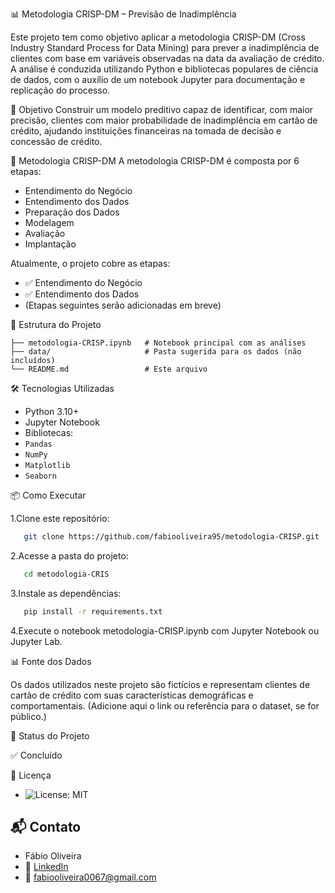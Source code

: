 📊 Metodologia CRISP-DM – Previsão de Inadimplência

Este projeto tem como objetivo aplicar a metodologia CRISP-DM (Cross Industry Standard Process for Data Mining) para prever a inadimplência de clientes com base em variáveis observadas na data da avaliação de crédito.
A análise é conduzida utilizando Python e bibliotecas populares de ciência de dados, com o auxílio de um notebook Jupyter para documentação e replicação do processo.

🚀 Objetivo
Construir um modelo preditivo capaz de identificar, com maior precisão, clientes com maior probabilidade de inadimplência em cartão de crédito, ajudando instituições financeiras na tomada de decisão e concessão de crédito.

🧠 Metodologia CRISP-DM
A metodologia CRISP-DM é composta por 6 etapas:

* Entendimento do Negócio
* Entendimento dos Dados
* Preparação dos Dados
* Modelagem
* Avaliação
* Implantação

Atualmente, o projeto cobre as etapas:
* ✅ Entendimento do Negócio
* ✅ Entendimento dos Dados
* (Etapas seguintes serão adicionadas em breve)

📁 Estrutura do Projeto
```texto
├── metodologia-CRISP.ipynb   # Notebook principal com as análises
├── data/                     # Pasta sugerida para os dados (não incluídos)
└── README.md                 # Este arquivo
```
🛠️ Tecnologias Utilizadas
* Python 3.10+
* Jupyter Notebook
* Bibliotecas:
* ``Pandas``
* ``NumPy``
* ``Matplotlib``
* ``Seaborn``

📦 Como Executar

1.Clone este repositório:
```bash
   git clone https://github.com/fabiooliveira95/metodologia-CRISP.git
```
2.Acesse a pasta do projeto:
```bash
   cd metodologia-CRIS
```
3.Instale as dependências:
```bash
   pip install -r requirements.txt
```
4.Execute o notebook metodologia-CRISP.ipynb com Jupyter Notebook ou Jupyter Lab.

📊 Fonte dos Dados

Os dados utilizados neste projeto são fictícios e representam clientes de cartão de crédito com suas características demográficas e comportamentais.
(Adicione aqui o link ou referência para o dataset, se for público.)

📌 Status do Projeto

✅ Concluído

📄 Licença

* ![License: MIT](https://img.shields.io/badge/License-MIT-yellow.svg)

## 📬 Contato

* Fábio Oliveira
* 🔗 [LinkedIn](https://www.linkedin.com/in/fabio-oliveira-araujo-cientista/)
* 📧 fabiooliveira0067@gmail.com
